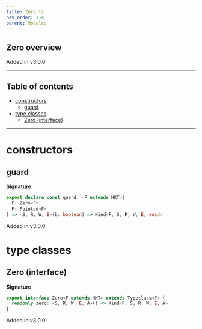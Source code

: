 ```yaml
---
title: Zero.ts
nav_order: 114
parent: Modules
---
```


## Zero overview

Added in v3.0.0

---

<h2 class="text-delta">Table of contents</h2>

- [constructors](#constructors)
  - [guard](#guard)
- [type classes](#type-classes)
  - [Zero (interface)](#zero-interface)

---

# constructors

## guard

**Signature**

```ts
export declare const guard: <F extends HKT>(
  F: Zero<F>,
  P: Pointed<F>
) => <S, R, W, E>(b: boolean) => Kind<F, S, R, W, E, void>
```

Added in v3.0.0

# type classes

## Zero (interface)

**Signature**

```ts
export interface Zero<F extends HKT> extends Typeclass<F> {
  readonly zero: <S, R, W, E, A>() => Kind<F, S, R, W, E, A>
}
```

Added in v3.0.0
